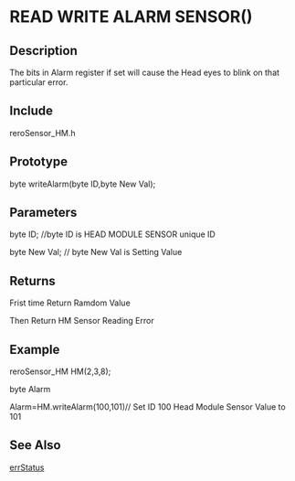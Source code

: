 # READ WRITE ALARM SENSOR() #

## Description ##
The bits in Alarm register if set will cause the Head eyes to blink on that particular error. 

## Include ##
reroSensor_HM.h

## Prototype ##
byte writeAlarm(byte ID,byte New Val);

## Parameters ##
byte ID; //byte ID is HEAD MODULE SENSOR unique ID

byte New Val; // byte New Val is Setting Value 

## Returns ##
Frist time Return Ramdom Value

Then Return HM Sensor Reading Error
## Example ##
reroSensor_HM HM(2,3,8);

byte Alarm

Alarm=HM.writeAlarm(100,101)// Set ID 100 Head Module Sensor Value to 101

## See Also ##

[errStatus](https://github.com/zhengkai1996/Cytron-Head-Module/blob/wiki/errStatus.md)
